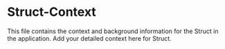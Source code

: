 # Struct-Context

This file contains the context and background information for the Struct in the application. Add your detailed context here for Struct. 